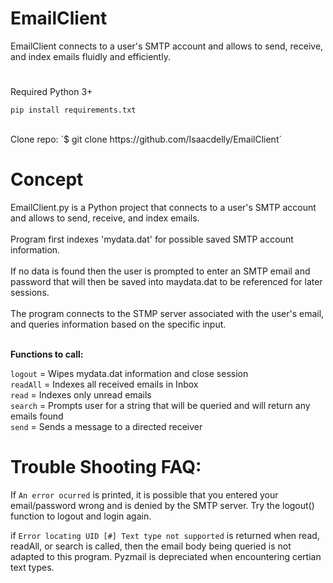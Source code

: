 # EmailClient

EmailClient connects to a user's SMTP account and allows to send, receive, and index emails fluidly and efficiently.

#

Required Python 3+

```
pip install requirements.txt
```
<br/>
Clone repo: `$ git clone https://github.com/Isaacdelly/EmailClient`

#

# Concept

EmailClient.py is a Python project that connects to a user's SMTP account and allows to send, receive, and index emails. </br>
<br/>
Program first indexes 'mydata.dat' for possible saved SMTP account information.<br/>
<br/>
If no data is found then the user is prompted to enter an SMTP email and password that will then be saved into maydata.dat to be referenced for later sessions.<br/>
<br/>
The program connects to the STMP server associated with the user's email, and queries information based on the specific input.<br/>
<br/>

<b>Functions to call: </b><br/>

`logout` = Wipes mydata.dat information and close session<br/>
`readAll` = Indexes all received emails in Inbox<br/>
`read` = Indexes only unread emails<br/>
`search` = Prompts user for a string that will be queried and will return any emails found <br/>
`send` = Sends a message to a directed receiver<br/>

#

# Trouble Shooting FAQ:

If `An error ocurred` is printed, it is possible that you entered your email/password wrong and is denied by the SMTP server. Try the logout() function to logout and login again.

if `Error locating UID [#] Text type not supported` is returned when read, readAll, or search is called, then the email body being queried is not adapted to this program. Pyzmail is depreciated when encountering certian text types.
